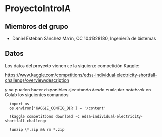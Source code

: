 # ProyectoIntroIA

## Miembros del grupo

- Daniel Esteban Sánchez Marín, CC 1041328180, Ingeniería de Sistemas

## Datos
Los datos del proyecto vienen de la siguiente competición Kaggle:

https://www.kaggle.com/competitions/edsa-individual-electricity-shortfall-challenge/overview/description

y se pueden hacer disponibles ejecutando desde cualquier notebook en Colab los siguientes comandos:

      import os
      os.environ['KAGGLE_CONFIG_DIR'] = '/content'

      !kaggle competitions download -c edsa-individual-electricity-shortfall-challenge

      !unzip \*.zip && rm *.zip
